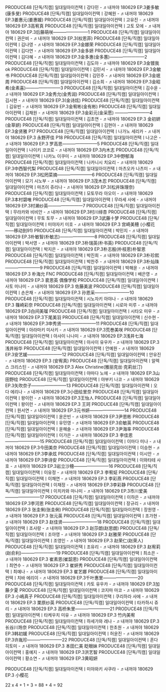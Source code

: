 PRODUCE48 [단독/직캠] 일대일아이컨택ㅣ강다민 - ♬내꺼야 180629 EP.3姜多敏(康多旻)
PRODUCE48 [단독/직캠] 일대일아이컨택ㅣ강혜원 - ♬내꺼야 180629 EP.3姜惠元(姜惠媛)
PRODUCE48 [단독/직캠] 일대일아이컨택ㅣ고유진 - ♬내꺼야 180629 EP.3高宥真
PRODUCE48 [단독/직캠] 일대일아이컨택ㅣ고토 모에 - ♬내꺼야 180629 EP.3后藤萌咲————————1
PRODUCE48 [단독/직캠] 일대일아이컨택ㅣ권은비 - ♬내꺼야 180629 EP.3(权恩菲)
PRODUCE48 [단독/직캠] 일대일아이컨택ㅣ김나영 - ♬내꺼야 180629 EP.3金娜荣
PRODUCE48 [단독/직캠] 일대일아이컨택ㅣ김다연 - ♬내꺼야 180629 EP.3金多妍
PRODUCE48 [단독/직캠] 일대일아이컨택ㅣ김다혜 - ♬내꺼야 180629 EP.3金多惠(金多蕙)————————2
PRODUCE48 [단독/직캠] 일대일아이컨택ㅣ김도아 - ♬내꺼야 180629 EP.3金镀我ok
PRODUCE48 [단독/직캠] 일대일아이컨택ㅣ김민서 - ♬내꺼야 180629 EP.3金敏书
PRODUCE48 [단독/직캠] 일대일아이컨택ㅣ김민주 - ♬내꺼야 180629 EP.3金珉周
PRODUCE48 [단독/직캠] 일대일아이컨택ㅣ김소희 - ♬내꺼야 180629 EP.3金昭希(金素喜)————————3
PRODUCE48 [단독/직캠] 일대일아이컨택ㅣ김수윤 - ♬내꺼야 180629 EP.3金秀允(金秀润)
PRODUCE48 [단독/직캠] 일대일아이컨택ㅣ김시현 - ♬내꺼야 180629 EP.3(金诗炫)
PRODUCE48 [단독/직캠] 일대일아이컨택ㅣ김유빈 - ♬내꺼야 180629 EP.3金宥彬(金有彬)
PRODUCE48 [단독/직캠] 일대일아이컨택ㅣ김채원 - ♬내꺼야 180629 EP.3金彩元(金采愿) ————————4
PRODUCE48 [단독/직캠] 일대일아이컨택ㅣ김초연 - ♬내꺼야 180629 EP.3 金初妍(金草妍)
PRODUCE48 [단독/직캠] 일대일아이컨택ㅣ김현아 - ♬내꺼야 180629 EP.3金贤雅 P17
PRODUCE48 [단독/직캠] 일대일아이컨택ㅣ나가노 세리카 - ♬내꺼야 180629 EP.3 永野芹佳 P18
PRODUCE48 [단독/직캠] 일대일아이컨택ㅣ나고은 - ♬내꺼야 180629 EP.3 罗高恩————————5
PRODUCE48 [단독/직캠] 일대일아이컨택ㅣ나이키 코코로 - ♬내꺼야 180629 EP.3内木志
PRODUCE48 [단독/직캠] 일대일아이컨택ㅣ나카노 이쿠미 - ♬내꺼야 180629 EP.3中野郁海
PRODUCE48 [단독/직캠] 일대일아이컨택ㅣ나카니시 치요리 - ♬내꺼야 180629 EP.3中西智代梨
PRODUCE48 [단독/직캠] 일대일아이컨택ㅣ마츠오카 나츠미 - ♬내꺼야 180629 EP.3松罔菜摘————————6
PRODUCE48 [단독/직캠] 일대일아이컨택ㅣ모기 시노부 - ♬내꺼야 180629 EP.3茂木忍
PRODUCE48 [단독/직캠] 일대일아이컨택ㅣ마츠이 쥬리나 - ♬내꺼야 180629 EP.3(松井珠理奈)
PRODUCE48 [단독/직캠] 일대일아이컨택ㅣ모토무라 아오이 - ♬내꺼야 180629 EP.3本村碧唯
PRODUCE48 [단독/직캠] 일대일아이컨택ㅣ무라세 사에 - ♬내꺼야 180629 EP.3村濑纱英————————7
PRODUCE48 [단독/직캠] 일대일아이컨택ㅣ무라카와 비비안 - ♬내꺼야 180629 EP.3村川绯杏
PRODUCE48 [단독/직캠] 일대일아이컨택ㅣ무토 토무 - ♬내꺼야 180629 EP.3武藤十梦
PRODUCE48 [단독/직캠] 일대일아이컨택ㅣ미야자키 미호 - ♬내꺼야 180629 EP.3 宫崎美穂 (小樱花——移动到91)
PRODUCE48 [단독/직캠] 일대일아이컨택ㅣ박민지 - ♬내꺼야 180629 EP.3朴敏智(朴敏志)————————8
PRODUCE48 [단독/직캠] 일대일아이컨택ㅣ박서영 - ♬내꺼야 180629 EP.3朴瑞英(朴书英)
PRODUCE48 [단독/직캠] 일대일아이컨택ㅣ박지은 - ♬내꺼야 180629 EP.3朴志殷(朴枝恩)朴智恩
PRODUCE48 [단독/직캠] 일대일아이컨택ㅣ박진희 - ♬내꺼야 180629 EP.3朴珍熙
PRODUCE48 [단독/직캠] 일대일아이컨택ㅣ박찬주 - ♬내꺼야 180629 EP.3朴灿珠————————9
PRODUCE48 [단독/직캠] 일대일아이컨택ㅣ박해윤 - ♬내꺼야 180629 EP.3 朴海允 FNC
PRODUCE48 [단독/직캠] 일대일아이컨택ㅣ배은영 - ♬내꺼야 180629 EP.3 裵恩英 偶像学校
PRODUCE48 [단독/직캠] 일대일아이컨택ㅣ사토 미나미 - ♬내꺼야 180629 EP.3 佐藤美波
PRODUCE48 [단독/직캠] 일대일아이컨택ㅣ손은채 - ♬내꺼야 180629 EP.3 孙恩采————————10
PRODUCE48 [단독/직캠] 일대일아이컨택ㅣ시노자키 아야나 - ♬내꺼야 180629 EP.3 篠崎彩奈
PRODUCE48 [단독/직캠] 일대일아이컨택ㅣ시로마 미루 - ♬내꺼야 180629 EP.3白间美瑠
PRODUCE48 [단독/직캠] 일대일아이컨택ㅣ시타오 미우 - ♬내꺼야 180629 EP.3下尾美羽
PRODUCE48 [단독/직캠] 일대일아이컨택ㅣ신수현 - ♬내꺼야 180629 EP.3申秀贤————————11
PRODUCE48 [단독/직캠] 일대일아이컨택ㅣ아라마키 미사키 - ♬내꺼야 180629 EP.3荒巻美咲
PRODUCE48 [단독/직캠] 일대일아이컨택ㅣ아사이 나나미 - ♬내꺼야 180629 EP.3浅井七海
PRODUCE48 [단독/직캠] 일대일아이컨택ㅣ아사이 유우카 - ♬내꺼야 180629 EP.3浅井裕华
PRODUCE48 [단독/직캠] 일대일아이컨택ㅣ안예원 - ♬내꺼야 180629 EP.3安艺媛————————12
PRODUCE48 [단독/직캠] 일대일아이컨택ㅣ안유진 - ♬내꺼야 180629 EP.3 (安宥真)
PRODUCE48 [단독/직캠] 일대일아이컨택ㅣ알렉스 크리스틴 - ♬내꺼야 180629 EP.3 Alex Christine(雅丽克丝·克莉丝汀)
PRODUCE48 [단독/직캠] 일대일아이컨택ㅣ야마다 노에 - ♬내꺼야 180629 EP.3山田野绘
PRODUCE48 [단독/직캠] 일대일아이컨택ㅣ야부키 나코 - ♬내꺼야 180629 EP.3矢吹奈子————————13
PRODUCE48 [단독/직캠] 일대일아이컨택ㅣ오다 에리나 - ♬내꺼야 180629 EP.3小田绘里奈
PRODUCE48 [단독/직캠] 일대일아이컨택ㅣ왕이런 - ♬내꺼야 180629 EP.3王怡人
PRODUCE48 [단독/직캠] 일대일아이컨택ㅣ왕이런 - ♬내꺼야 180629 EP.3 王珂
PRODUCE48 [단독/직캠] 일대일아이컨택ㅣ원서연 - ♬내꺼야 180629 EP.3元书妍————————14
PRODUCE48 [단독/직캠] 일대일아이컨택ㅣ윤은빈 - ♬내꺼야 180629 EP.3尹恩彬
PRODUCE48 [단독/직캠] 일대일아이컨택ㅣ유민영 - ♬내꺼야 180629 EP.3俞敏英
PRODUCE48 [단독/직캠] 일대일아이컨택ㅣ윤해솔 - ♬내꺼야 180629 EP.3尹海率
PRODUCE48 [단독/직캠] 일대일아이컨택ㅣ이가은 - ♬내꺼야 180629 EP.3 李佳恩————————15
PRODUCE48 [단독/직캠] 일대일아이컨택ㅣ이마다 미나 - ♬내꺼야 180629 EP.3今田美奈
PRODUCE48 [단독/직캠] 일대일아이컨택ㅣ이승현 - ♬내꺼야 180629 EP.3李承炫
PRODUCE48 [단독/직캠] 일대일아이컨택ㅣ이시안 - ♬내꺼야 180629 EP.3李诗安
PRODUCE48 [단독/직캠] 일대일아이컨택ㅣ이와타테 사호 - ♬내꺼야 180629 EP.3岩立沙穂————————16
PRODUCE48 [단독/직캠] 일대일아이컨택ㅣ이유정 - ♬내꺼야 180629 EP.3 李宥姃
PRODUCE48 [단독/직캠] 일대일아이컨택ㅣ이채연 - ♬내꺼야 180629 EP.3 李彩燕
PRODUCE48 [단독/직캠] 일대일아이컨택ㅣ이채정 - ♬내꺼야 180629 EP.3李彩静
PRODUCE48 [단독/직캠] 일대일아이컨택ㅣ이치카와 마나미 - ♬내꺼야 180629 EP.3市川爱美————————17
PRODUCE48 [단독/직캠] 일대일아이컨택ㅣ이하은 - ♬내꺼야 180629 EP.3李河恩
PRODUCE48 [단독/직캠] 일대일아이컨택ㅣ장규리 - ♬내꺼야 180629 EP.3 张圭悧(张圭俐)
PRODUCE48 [단독/직캠] 일대일아이컨택ㅣ장원영 - ♬내꺼야 180629 EP.3 张元英
PRODUCE48 [단독/직캠] 일대일아이컨택ㅣ조가현 - ♬내꺼야 180629 EP.3 赵佳贤————————18
PRODUCE48 [단독/직캠] 일대일아이컨택ㅣ조사랑 - ♬내꺼야 180629 EP.3 赵莎朗(赵思朗)
PRODUCE48 [단독/직캠] 일대일아이컨택ㅣ조아영 - ♬내꺼야 180629 EP.3 赵雅荣
PRODUCE48 [단독/직캠] 일대일아이컨택ㅣ조영인 - ♬내꺼야 180629 EP.3 赵荣仁(赵荣人)
PRODUCE48 [단독/직캠] 일대일아이컨택ㅣ조유리 - ♬내꺼야 180629 EP.3 赵宥莉(赵俞利)————————19
PRODUCE48 [단독/직캠] 일대일아이컨택ㅣ최소은 - ♬내꺼야 180629 EP.3 崔素恩(崔韶恩)
PRODUCE48 [단독/직캠] 일대일아이컨택ㅣ최연수 - ♬내꺼야 180629 EP.3 崔妍秀
PRODUCE48 [단독/직캠] 일대일아이컨택ㅣ최예나 - ♬내꺼야 180629 EP.3 崔艺娜
PRODUCE48 [단독/직캠] 일대일아이컨택ㅣ치바 에리이 - ♬내꺼야 180629 EP.3千叶惠里————————20
PRODUCE48 [단독/직캠] 일대일아이컨택ㅣ카토 유우카 - ♬내꺼야 180629 EP.3加藤夕夏
PRODUCE48 [단독/직캠] 일대일아이컨택ㅣ코지마 마코 - ♬내꺼야 180629 EP.3 小嶋真子
PRODUCE48 [단독/직캠] 일대일아이컨택ㅣ쿠리하라 사에 - ♬내꺼야 180629 EP.3 栗原纱英
PRODUCE48 [단독/직캠] 일대일아이컨택ㅣ타카하시 쥬리 - ♬내꺼야 180629 EP.3 高桥朱里————————21
PRODUCE48 [단독/직캠] 일대일아이컨택ㅣ타케우치 미유 - ♬내꺼야 180629 EP.3 竹内美宥
PRODUCE48 [단독/직캠] 일대일아이컨택ㅣ하세가와 레나 - ♬내꺼야 180629 EP.3长谷川玲奈
PRODUCE48 [단독/직캠] 일대일아이컨택ㅣ한초원 - ♬내꺼야 180629 EP.3韩初媛
PRODUCE48 [단독/직캠] 일대일아이컨택ㅣ허윤진 - ♬내꺼야 180629 EP.3许胤珍————————22
PRODUCE48 [단독/직캠] 일대일아이컨택ㅣ혼다 히토미 - ♬내꺼야 180629 EP.3 本田仁美 眨眼妹
PRODUCE48 [단독/직캠] 일대일아이컨택ㅣ홍예지 - ♬내꺼야 180629 EP.3洪艺智 
PRODUCE48 [단독/직캠] 일대일아이컨택ㅣ황소연 - ♬내꺼야 180629 EP.3黄昭妍

PRODUCE48 [단독/직캠] 일대일아이컨택ㅣ미야와키 사쿠라 - ♬내꺼야 180629 EP.3 小樱花


22 x 4 + 1 + 3 = 88 + 4 = 92
